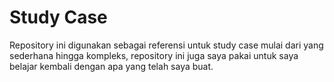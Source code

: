 # Study Case
Repository ini digunakan sebagai referensi untuk study case mulai dari yang sederhana hingga kompleks, repository ini juga saya pakai untuk saya belajar kembali dengan apa yang telah saya buat.
